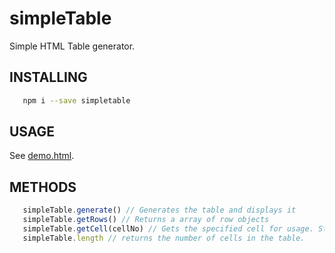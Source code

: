 # simpleTable
 
 Simple HTML Table generator.

 ## INSTALLING

 ```bash
    npm i --save simpletable
```
 ## USAGE
 
 See [demo.html](./test/demo.html).

 ## METHODS

 ```js
    simpleTable.generate() // Generates the table and displays it
    simpleTable.getRows() // Returns a array of row objects
    simpleTable.getCell(cellNo) // Gets the specified cell for usage. Starts at 1, as in `simpleTable.getCell(1)` returns the first cell.
    simpleTable.length // returns the number of cells in the table.
```

